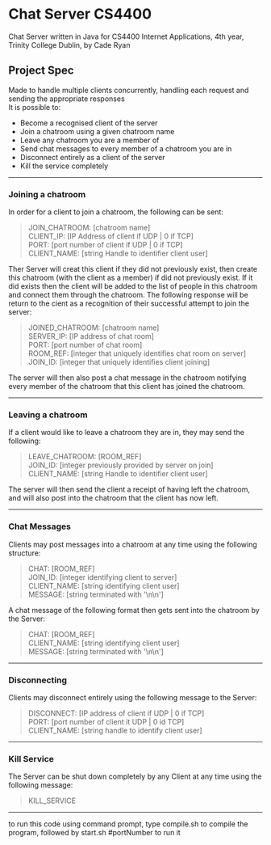 # Chat Server CS4400
Chat Server written in Java for CS4400 Internet Applications, 4th year, Trinity College Dublin, by Cade Ryan

## Project Spec
Made to handle multiple clients concurrently, handling each request and sending the appropriate responses  
It is possible to: 
- Become a recognised client of the server
- Join a chatroom using a given chatroom name 
- Leave any chatroom you are a member of  
- Send chat messages to every member of a chatroom you are in
- Disconnect entirely as a client of the server  
- Kill the service completely  
___________________________________________________________________________

### Joining a chatroom  
In order for a client to join a chatroom, the following can be sent:
>JOIN_CHATROOM: [chatroom name]  
>CLIENT_IP: [IP Address of client if UDP | 0 if TCP]  
>PORT: [port number of client if UDP | 0 if TCP]  
>CLIENT_NAME: [string Handle to identifier client user]  

Ther Server will creat this client if they did not previously exist, then create this chatroom (with the client as a member) if did not previously exist. If it
did exists then the client will be added to the list of people in this chatroom and connect them through the chatroom. The following response will be return to 
the cient as a recognition of their successful attempt to join the server: 
>JOINED_CHATROOM: [chatroom name]  
>SERVER_IP: [IP address of chat room]  
>PORT: [port number of chat room]  
>ROOM_REF: [integer that uniquely identifies chat room on server]  
>JOIN_ID: [integer that uniquely identifies client joining]  

The server will then also post a chat message in the chatroom notifying every member of the chatroom that this client has joined the chatroom.
___________________________________________________________________________
  
### Leaving a chatroom  
If a client would like to leave a chatroom they are in, they may send the following:
>LEAVE_CHATROOM: [ROOM_REF]  
>JOIN_ID: [integer previously provided by server on join]  
>CLIENT_NAME: [string Handle to identifier client user] 

The server will then send the client a receipt of having left the chatroom, and will also post into the chatroom that the client has now left.
___________________________________________________________________________

### Chat Messages
Clients may post messages into a chatroom at any time using the following structure:
>CHAT: [ROOM_REF]  
>JOIN_ID: [integer identifying client to server]  
>CLIENT_NAME: [string identifying client user]  
>MESSAGE: [string terminated with '\n\n']  

A chat message of the following format then gets sent into the chatroom by the Server:
>CHAT: [ROOM_REF]  
>CLIENT_NAME: [string identifying client user]  
>MESSAGE: [string terminated with '\n\n']  
___________________________________________________________________________

### Disconnecting  
Clients may disconnect entirely using the following message to the Server:  
>DISCONNECT: [IP address of client if UDP | 0 if TCP]  
>PORT: [port number of client it UDP | 0 id TCP]  
>CLIENT_NAME: [string handle to identify client user]  
___________________________________________________________________________

### Kill Service
The Server can be shut down completely by any Client at any time using the following message:  
>KILL_SERVICE  
___________________________________________________________________________

to run this code using command prompt, type compile.sh to compile the program, 
followed by start.sh #portNumber to run it

